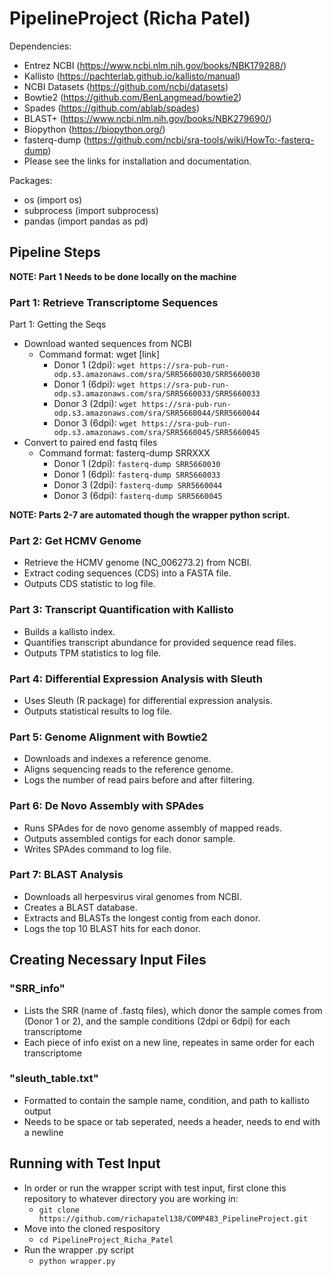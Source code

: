 # PipelineProject (Richa Patel)

Dependencies: 
- Entrez NCBI (https://www.ncbi.nlm.nih.gov/books/NBK179288/) 
- Kallisto (https://pachterlab.github.io/kallisto/manual)
- NCBI Datasets (https://github.com/ncbi/datasets)
- Bowtie2 (https://github.com/BenLangmead/bowtie2)
- Spades (https://github.com/ablab/spades)
- BLAST+ (https://www.ncbi.nlm.nih.gov/books/NBK279690/)
- Biopython (https://biopython.org/)
- fasterq-dump (https://github.com/ncbi/sra-tools/wiki/HowTo:-fasterq-dump)
- Please see the links for installation and documentation.

Packages: 
- os (import os)
- subprocess (import subprocess)
- pandas (import pandas as pd)

## Pipeline Steps

**NOTE: Part 1 Needs to be done locally on the machine**

### Part 1: Retrieve Transcriptome Sequences
Part 1: Getting the Seqs
- Download wanted sequences from NCBI
  - Command format: wget [link]
    - Donor 1 (2dpi): `wget https://sra-pub-run-odp.s3.amazonaws.com/sra/SRR5660030/SRR5660030`
    - Donor 1 (6dpi): `wget https://sra-pub-run-odp.s3.amazonaws.com/sra/SRR5660033/SRR5660033`
    - Donor 3 (2dpi): `wget https://sra-pub-run-odp.s3.amazonaws.com/sra/SRR5660044/SRR5660044`
    - Donor 3 (6dpi): `wget https://sra-pub-run-odp.s3.amazonaws.com/sra/SRR5660045/SRR5660045`
- Convert to paired end fastq files
  - Command format: fasterq-dump SRRXXX
    - Donor 1 (2dpi): `fasterq-dump SRR5660030`
    - Donor 1 (6dpi): `fasterq-dump SRR5660033`
    - Donor 3 (2dpi): `fasterq-dump SRR5660044`
    - Donor 3 (6dpi): `fasterq-dump SRR5660045`

**NOTE: Parts 2-7 are automated though the wrapper python script.**

### Part 2: Get HCMV Genome
- Retrieve the HCMV genome (NC_006273.2) from NCBI.
- Extract coding sequences (CDS) into a FASTA file.
- Outputs CDS statistic to log file.

### Part 3: Transcript Quantification with Kallisto
- Builds a kallisto index.
- Quantifies transcript abundance for provided sequence read files.
- Outputs TPM statistics to log file.

### Part 4: Differential Expression Analysis with Sleuth
- Uses Sleuth (R package) for differential expression analysis.
- Outputs statistical results to log file.

### Part 5: Genome Alignment with Bowtie2
- Downloads and indexes a reference genome.
- Aligns sequencing reads to the reference genome.
- Logs the number of read pairs before and after filtering.

### Part 6: De Novo Assembly with SPAdes
- Runs SPAdes for de novo genome assembly of mapped reads.
- Outputs assembled contigs for each donor sample.
- Writes SPAdes command to log file.

### Part 7: BLAST Analysis
- Downloads all herpesvirus viral genomes from NCBI.
- Creates a BLAST database.
- Extracts and BLASTs the longest contig from each donor.
- Logs the top 10 BLAST hits for each donor.

## Creating Necessary Input Files

### "SRR_info"
- Lists the SRR (name of .fastq files), which donor the sample comes from (Donor 1 or 2), and the sample conditions (2dpi or 6dpi) for each transcriptome
- Each piece of info exist on a new line, repeates in same order for each transcriptome

### "sleuth_table.txt"
- Formatted to contain the sample name, condition, and path to kallisto output
- Needs to be space or tab seperated, needs a header, needs to end with a newline

## Running with Test Input
- In order or run the wrapper script with test input, first clone this repository to whatever directory you are working in:
  - `git clone https://github.com/richapatel138/COMP483_PipelineProject.git`
- Move into the cloned respository
  - `cd PipelineProject_Richa_Patel`
- Run the wrapper .py script
  - `python wrapper.py`


